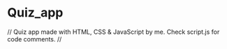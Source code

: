 # Quiz_app
// Quiz app made with HTML, CSS & JavaScript by me. Check script.js for code comments.
// 
